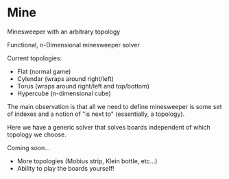 # Mine
Minesweeper with an arbitrary topology

Functional, n-Dimensional minesweeper solver

Current topologies:
* Flat (normal game)
* Cylendar (wraps around right/left)
* Torus (wraps around right/left and top/bottom)
* Hypercube (n-dimensional cube)

The main observation is that all we need to define minesweeper is some set of indexes and a notion of "is next to" (essentially, a topology).

Here we have a generic solver that solves boards independent of which topology we choose.

Coming soon...
* More topologies (Mobius strip, Klein bottle, etc...)
* Ability to play the boards yourself!
